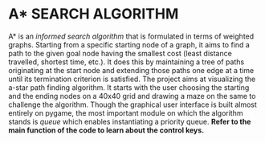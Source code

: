 # A* SEARCH ALGORITHM
A* is an *informed search algorithm* that is formulated in terms of weighted graphs. Starting from a specific starting node of a graph, it aims to find a path to the given goal node having the smallest cost (least distance travelled, shortest time, etc.). It does this by maintaining a tree of paths originating at the start node and extending those paths one edge at a time until its termination criterion is satisfied. The project aims at visualizing the a-star path finding algorithm. It starts with the user choosing the starting and the ending nodes on a 40x40 grid and drawing a maze on the same to challenge the algorithm. Though the graphical user interface is built almost entirely on pygame, the most important module on which the algorithm stands is *queue* which enables instantiating a priority queue. **Refer to the main function of the code to learn about the control keys.**
